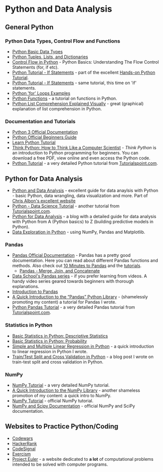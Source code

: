 # Python and Data Analysis

## General Python
### Python Data Types, Control Flow and Functions
- [Python Basic Data Types](https://en.wikiversity.org/wiki/Python_Concepts/Basic_data_types)
- [Python Tuples, Lists, and Dictionaries](http://sthurlow.com/python/lesson06/)
- [Control Flow in Python](https://www.codeproject.com/Articles/663666/Python-Basics-Understanding-The-Flow-Control-State) - 
Python Basics: Understanding The Flow Control Statements (for, if etc).
- [Python Tutorial - If Statements](http://anh.cs.luc.edu/python/hands-on/3.1/handsonHtml/loops.html) - 
part of the excellent [Hands-on Python Tutorial](http://anh.cs.luc.edu/python/hands-on/3.1/handsonHtml/index.html).
- [Python Tutorial - If Statements](http://anh.cs.luc.edu/python/hands-on/3.1/handsonHtml/ifstatements.html) - same tutorial, 
this time on 'if' statements. 
- [Python 'for' Loops Examples](https://www.cyberciti.biz/faq/python-for-loop-examples-statements/)
- [Python Functions](http://www.tutorialspoint.com/python/python_functions.htm) - a tutorial on functions in Python.
- [Python List Comprehension Explained Visually](http://treyhunner.com/2015/12/python-list-comprehensions-now-in-color/) -
great (graphical) explanation of list comprehension in Python.

### Documentation and Tutorials
- [Python 3 Official Documentation](https://docs.python.org/3/)
- [Python Official Beginners Guide](https://wiki.python.org/moin/BeginnersGuide)
- [Learn Python Tutorial](http://www.learnpython.org)
- [Think Python: How to Think Like a Computer Scientist](https://greenteapress.com/wp/think-python-2e/) - _Think Python_ is an introduction to Python programming for beginners. You can download a free PDF, view online and even access the Python code.
- [Python Tutorial](http://www.tutorialspoint.com/python3/) - a very detailed Python tutorial from [Tutorialspoint.com](https://www.tutorialspoint.com). 

## Python for Data Analysis
- [Python and Data Analysis](https://chrisalbon.com/#python) - excellent guide for data anaylsis with Python - basic Python, data  wrangling, data visualization and more. Part of [Chris Albon's excellent website](https://chrisalbon.com) 
- [Python - Data Science Tutorial](https://www.tutorialspoint.com/python/python_data_science.htm) - another tutorial from [Tutorialspoint.com](https://www.tutorialspoint.com).
- [Python for Data Analysis](http://hamelg.blogspot.com/2015/12/python-for-data-analysis-index.html) - a blog with a detailed guide for data analysis with Python from A (Python basics) to Z (building predictive models in Python).
- [Data Exploration in Python](https://www.analyticsvidhya.com/wp-content/uploads/2016/08/Data-Exploration-in-Python.pdf) - using NumPy, Pandas and Matplotlib. 

### Pandas 
- [Pandas Official Documentation](http://pandas.pydata.org/pandas-docs/stable/) - Pandas has a pretty good documentation. Here you can read about different Pandas functions and methods. Also check out [10 Minutes to Pandas](http://pandas.pydata.org/pandas-docs/stable/10min.html) and the [tutorials](http://pandas.pydata.org/pandas-docs/stable/tutorials.html).
  - [Pandas - Merge, Join, and Concatenate](http://pandas.pydata.org/pandas-docs/stable/merging.html)
- [Data School's Pandas series](http://www.dataschool.io/easier-data-analysis-with-pandas/) - if you prefer learning from videos. A handy video series geared towards beginners with thorough explanations. 
- [Introduction to Pandas](http://www.synesthesiam.com/posts/an-introduction-to-pandas.html) 
- [A Quick Introduction to the “Pandas” Python Library](https://towardsdatascience.com/a-quick-introduction-to-the-pandas-python-library-f1b678f34673) - (shamelessly promoting my content) a tutorial for Pandas I wrote. 
- [Python Pandas Tutorial](https://www.tutorialspoint.com/python_pandas/index.htm) - a very detailed Pandas tutorial from [Tutorialspoint.com](https://www.tutorialspoint.com). 


### Statistics in Python
- [Basic Statistics in Python: Descriptive Statistics](https://www.dataquest.io/blog/basic-statistics-with-python-descriptive-statistics/)
- [Basic Statistics in Python: Probability](https://www.dataquest.io/blog/basic-statistics-in-python-probability/)
- [Simple and Multiple Linear Regression in Python](https://towardsdatascience.com/simple-and-multiple-linear-regression-in-python-c928425168f9) - a quick introduction to linear regression in Python I wrote.
- [Train/Test Split and Cross Validation in Python](https://towardsdatascience.com/train-test-split-and-cross-validation-in-python-80b61beca4b6) - a blog post I wrote on train-test split and cross validation in Python.

### NumPy
- [NumPy Tutorial](https://www.tutorialspoint.com/numpy/) - a very detailed NumPy tutorial. 
- [A Quick Introduction to the NumPy Library](https://towardsdatascience.com/a-quick-introduction-to-the-numpy-library-6f61b7dee4db) - another shameless promotion of my content: a quick intro to NumPy.
- [NumPy Tutorial](https://docs.scipy.org/doc/numpy/user/quickstart.html) - official NumPy tutorial.
- [NumPy and Scipy Documentation](https://docs.scipy.org/doc/) - official NumPy and SciPy documentation.


## Websites to Practice Python/Coding
- [Codewars](https://www.codewars.com)
- [HackerRank](https://www.hackerrank.com)
- [CodeSignal](https://codesignal.com) 
- [Exercism](https://exercism.io)
- [Project Euler](https://projecteuler.net) - a website dedicated to **a lot** of computational problems intended to be solved with computer programs.
